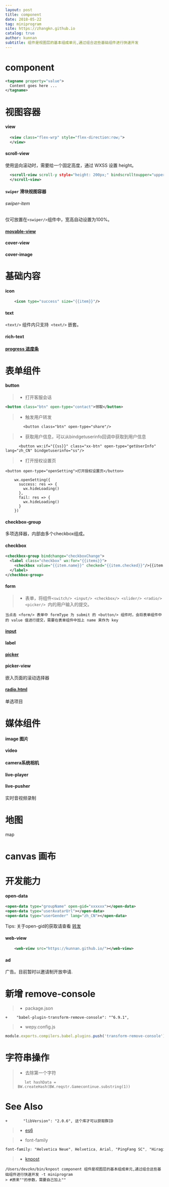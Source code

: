 ```yaml
---
layout: post
title: component
date: 2018-05-22
tag: miniprogram
site: https://zhangkn.github.io
catalog: true
author: kunnan
subtitle: 组件是视图层的基本组成单元,通过组合这些基础组件进行快速开发
---
```



# component

```xml
<tagname property="value">
  Content goes here ...
</tagname>
```

# 视图容器

#### view

```xml
  <view class="flex-wrp" style="flex-direction:row;">
  </view>
```


#### scroll-view

使用竖向滚动时，需要给<scroll-view/>一个固定高度，通过 WXSS 设置 height。

```xml
  <scroll-view scroll-y style="height: 200px;" bindscrolltoupper="upper" bindscrolltolower="lower" bindscroll="scroll" scroll-into-view="" scroll-top="">
  </scroll-view>
```


#### `swiper` 滑块视图容器


###### swiper-item

仅可放置在`<swiper/>`组件中，宽高自动设置为100%。

#### [movable-view](https://developers.weixin.qq.com/miniprogram/dev/component/movable-view.html)


#### cover-view


#### cover-image


# 基础内容

#### icon

```xml
    <icon type="success" size="{{item}}"/>
```

#### text 

`<text/>` 组件内只支持` <text/>` 嵌套。

#### rich-text

#### [progress 进度条](https://developers.weixin.qq.com/miniprogram/dev/component/progress.html)


# 表单组件

#### button


<script src="https://gist.github.com/zhangkn/bc227aee4eb7e9b0cb693dd4a5549422.js"></script>


>* 打开客服会话
 
```xml
<button class="btn" open-type="contact">领取</button>
```

>* 触发用户转发

```
        <button class="btn" open-type="share"/>
```

>* 获取用户信息，可以从bindgetuserinfo回调中获取到用户信息

```
      <button wx:if="{{ss}}" class="xx-btn" open-type="getUserInfo" lang="zh_CN" bindgetuserinfo="ss"/>
```


>* 打开授权设置页


```
<button open-type="openSetting">打开授权设置页</button>
```


```
    wx.openSetting({
      success: res => {
        wx.hideLoading()
      },
      fail: res => {
        wx.hideLoading()
      }
    })
```


#### checkbox-group

多项选择器，内部由多个checkbox组成。

#### checkbox

```xml
<checkbox-group bindchange="checkboxChange">
  <label class="checkbox" wx:for="{{items}}">
    <checkbox value="{{item.name}}" checked="{{item.checked}}"/>{{item.value}}
  </label>
</checkbox-group>
```


#### form

>* 表单，将组件`<switch/> <input/> <checkbox/> <slider/> <radio/> <picker/> `内的用户输入的提交。

```
当点击 <form/> 表单中 formType 为 submit 的 <button/> 组件时，会将表单组件中的 value 值进行提交，需要在表单组件中加上 name 来作为 key
```

<script src="https://gist.github.com/zhangkn/6214448f19752e49a567c9682c692752.js"></script>


#### [input](https://developers.weixin.qq.com/miniprogram/dev/component/input.html)


#### label




#### [picker](https://developers.weixin.qq.com/miniprogram/dev/component/picker.html)


#### picker-view
嵌入页面的滚动选择器

#### [radio.html](https://developers.weixin.qq.com/miniprogram/dev/component/radio.html)

单选项目



# 媒体组件


#### image 图片



<script src="https://gist.github.com/zhangkn/2edda91c86c2a538f66d41f6c64a9cfc.js"></script>

#### video

#### camera系统相机

#### live-player

#### live-pusher

实时音视频录制

# 地图

map


# canvas 画布




# 开发能力


#### open-data


```xml
<open-data type="groupName" open-gid="xxxxxx"></open-data>
<open-data type="userAvatarUrl"></open-data>
<open-data type="userGender" lang="zh_CN"></open-data>
```

Tips: 关于open-gid的获取请查看 [转发](https://developers.weixin.qq.com/miniprogram/dev/api/share.html#wxgetshareinfoobject)


#### web-view

```xml
    <web-view src="https://kunnan.github.io/"></web-view>
```

#### ad

广告。目前暂时以邀请制开放申请.



# 新增 remove-console
>* package.json
>
```
+    "babel-plugin-transform-remove-console": "^6.9.1",
```

>*  wepy.config.js
>
```js
module.exports.compilers.babel.plugins.push('transform-remove-console')
```

# 字符串操作

>* 去除第一个字符
>```
>    let hashData = BW.createHash(BW.reqstr.Gamecontinue.substring(1))
>```


# See Also 

```
+       "libVersion": "2.0.6", 这个库才可以获取群ID
```

>* [es6](http://es6.ruanyifeng.com/#docs/intro)
>

>* font-family
>
```css
font-family: "Helvetica Neue", Helvetica, Arial, "PingFang SC", "Hiragino Sans GB", "Heiti SC", "Microsoft YaHei", "WenQuanYi Micro Hei", sans-serif;
```

>* [knpost](https://github.com/zhangkn/KNBin/blob/master/knpost) 
>
```
/Users/devzkn/bin/knpost component 组件是视图层的基本组成单元,通过组合这些基础组件进行快速开发 -t miniprogram
> #原来""的参数，需要自己加上""
```

